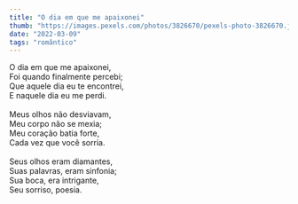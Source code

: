 ```yaml
---
title: "O dia em que me apaixonei"
thumb: "https://images.pexels.com/photos/3826670/pexels-photo-3826670.jpeg"
date: "2022-03-09"
tags: "romântico"
---
```

O dia em que me apaixonei,  
Foi quando finalmente percebi;  
Que aquele dia eu te encontrei,  
E naquele dia eu me perdi.  
<br />
Meus olhos não desviavam,  
Meu corpo não se mexia;  
Meu coração batia forte,  
Cada vez que você sorria.  
<br />
Seus olhos eram diamantes,  
Suas palavras, eram sinfonia;  
Sua boca, era intrigante,  
Seu sorriso, poesia.  
